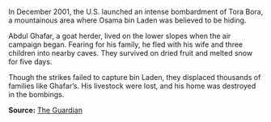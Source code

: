 
In December 2001, the U.S. launched an intense bombardment of Tora Bora, a mountainous area where Osama bin Laden was believed to be hiding.

Abdul Ghafar, a goat herder, lived on the lower slopes when the air campaign began. Fearing for his family, he fled with his wife and three children into nearby caves. They survived on dried fruit and melted snow for five days.

Though the strikes failed to capture bin Laden, they displaced thousands of families like Ghafar’s. His livestock were lost, and his home was destroyed in the bombings.

**Source:** [The Guardian](https://www.theguardian.com/world/2001/dec/17/afghanistan.terrorism)